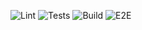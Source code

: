 ![Lint](https://github.com/veidz/portfolio/workflows/Lint/badge.svg)
![Tests](https://github.com/veidz/portfolio/workflows/Unit%20Tests/badge.svg)
![Build](https://github.com/veidz/portfolio/workflows/Build/badge.svg)
![E2E](https://github.com/veidz/portfolio/workflows/E2E%20Tests/badge.svg)
